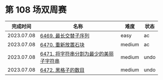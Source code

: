 # 第 108 场双周赛

**完成时间**|**名称**|**难度**|**状态**
------------|--------|--------|--------
2023.07.08|[6469. 最长交替子序列](./6469.%20最长交替子序列)|easy|ac
2023.07.08|[6470. 重新放置石块](./6470.%20重新放置石块)|medium|ac
2023.07.08|[6471. 将字符串分割为最少的美丽子字符串](./6471.%20将字符串分割为最少的美丽子字符串)|medium|undo
2023.07.08|[6472. 黑格子的数目](./6472.%20黑格子的数目)|medium|undo
